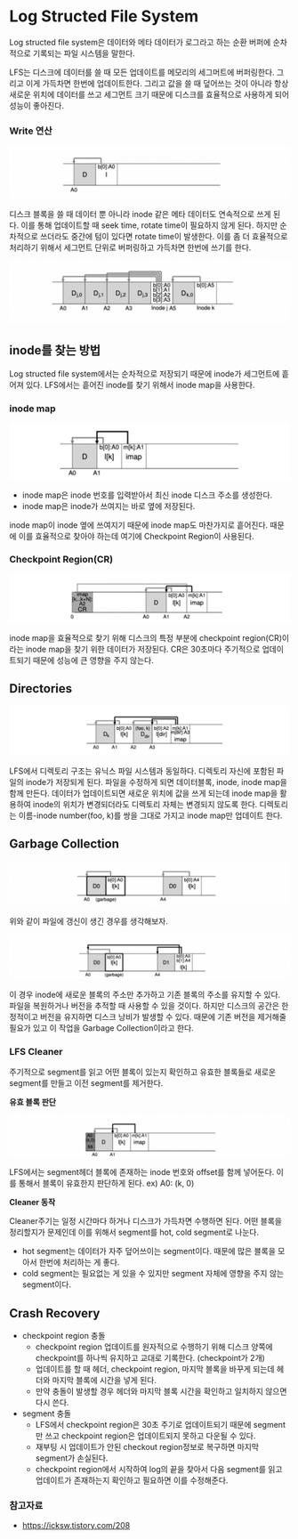 # Log Structed File System

Log structed file system은 데이터와 메타 데이터가 로그라고 하는 순환 버퍼에 순차적으로 기록되는 파일 시스템을 말한다.

LFS는 디스크에 데이터를 쓸 때 모든 업데이트를 메모리의 세그머트에 버퍼링한다. 그리고 이게 가득차면 한번에 업데이트한다. 그리고 값을 쓸 때 덮어쓰는 것이 아니라 항상 새로운 위치에 데이터를 쓰고 세그먼트 크기 때문에 디스크를 효율적으로 사용하게 되어 성능이 좋아진다.

### Write 연산

![80-20.png](img/write_1.png)

디스크 블록을 쓸 때 데이터 뿐 아니라 inode 같은 메타 데이터도 연속적으로 쓰게 된다. 이를 통해 업데이트할 때 seek time, rotate time이 필요하지 않게 된다. 하지만 순차적으로 쓰더라도 중간에 텀이 있다면 rotate time이 발생한다. 이를 좀 더 효율적으로 처리하기 위해서 세그먼트 단위로 버퍼링하고 가득차면 한번에 쓰기를 한다.



![80-20.png](img/write_2.png)

## inode를 찾는 방법

Log structed file system에서는 순차적으로 저장되기 때문에 inode가 세그먼트에 흩어져 있다. LFS에서는 흩어진 inode를 찾기 위해서 inode map을 사용한다.

### inode map

![80-20.png](img/inode_map.png)

- inode map은 inode 번호를 입력받아서 최신 inode 디스크 주소를 생성한다.
- inode map은 inode가 쓰여지는 바로 옆에 저장된다.

inode map이 inode 옆에 쓰여지기 때문에 inode map도 마찬가지로 흩어진다. 때문에 이를 효율적으로 찾아야 하는데 여기에 Checkpoint Region이 사용된다.

### Checkpoint Region(CR)

![80-20.png](img/checkpoint.png)

inode map을 효율적으로 찾기 위해 디스크의 특정 부분에 checkpoint region(CR)이라는 inode map을 찾기 위한 데이터가 저장된다.
CR은 30초마다 주기적으로 업데이트되기 때문에 성능에 큰 영향을 주지 않는다.

## Directories

![80-20.png](img/directories.png)

LFS에서 디렉토리 구조는 유닉스 파일 시스템과 동일하다. 디렉토리 자신에 포함된 파일의 inode가 저장되게 된다. 파일을 수정하게 되면 데이터블록, inode, inode map을 함께 만든다. 데이터가 업데이트되면 새로운 위치에 값을 쓰게 되는데 inode map을 활용하여 inode의 위치가 변경되더라도 디렉토리 자체는 변경되지 않도록 한다. 디렉토리는 이름-inode number(foo, k)를 쌍을 그대로 가지고 inode map만 업데이트 한다.

## Garbage Collection

![80-20.png](img/garbage_collection.png)

위와 같이 파일에 갱신이 생긴 경우를 생각해보자.

![80-20.png](img/garbage_collection_2.png)

이 경우 inode에 새로운 블록의 주소만 추가하고 기존 블록의 주소를 유지할 수 있다. 파일을 복원하거나 버전을 추적할 때 사용할 수 있을 것이다. 하지만 디스크의 공간은 한정적이고 버전을 유지하면 디스크 낭비가 발생할 수 있다. 때문에 기존 버전을 제거해줄 필요가 있고 이 작업을 Garbage Collection이라고 한다.

### LFS Cleaner

주기적으로 segment를 읽고 어떤 블록이 있는지 확인하고 유효한 블록들로 새로운 segment를 만들고 이전 segment를 제거한다.

**유효 블록 판단**

![80-20.png](img/LFS_Cleaner.png)

LFS에서는 segment헤더 블록에 존재하는 inode 번호와 offset를 함께 넣어둔다. 이를 통해서 블록이 유효한지 판단하게 된다.
ex) A0: (k, 0)

**Cleaner 동작**

Cleaner주기는 일정 시간마다 하거나 디스크가 가득차면 수행하면 된다. 어떤 블록을 정리할지가 문제인데 이를 위해서 segment를 hot, cold segment로 나눈다.

- hot segment는 데이터가 자주 덮어쓰이는 segment이다. 때문에 많은 블록을 모아서 한번에 처리하는 게 좋다.
- cold segment는 필요없는 게 있을 수 있지만 segment 자체에 영향을 주지 않는 segment이다.

## Crash Recovery

- checkpoint region 충돌
  - checkpoint region 업데이트를 원자적으로 수행하기 위해 디스크 양쪽에 checkpoint를 하나씩 유지하고 교대로 기록한다. (checkpoint가 2개)
  - 업데이트를 할 때 헤더, checkpoint region, 마지막 블록을 바꾸게 되는데 헤더와 마지막 블록에 시간을 넣게 된다.
  - 만약 충돌이 발생할 경우 헤더와 마지막 블록 시간을 확인하고 일치하지 않으면 다시 쓴다.
- segment 충돌
  - LFS에서 checkpoint region은 30초 주기로 업데이트되기 때문에 segment만 쓰고 checkpoint region은 업데이트되지 못하고 다운될 수 있다.
  - 재부팅 시 업데이트가 안된 checkout region정보로 복구하면 마지막 segment가 손실된다.
  - checkpoint region에서 시작하여 log의 끝을 찾아서 다음 segment를 읽고 업데이트가 존재하는지 확인하고 필요하면 이를 수정해준다.

### 참고자료

- https://icksw.tistory.com/208